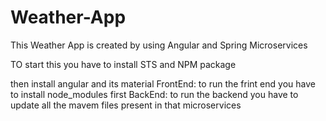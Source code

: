 # Weather-App
This Weather App is created  by using Angular and Spring Microservices

TO start this you have to install STS and NPM package

then install angular and its material
 FrontEnd:
 to run the frint end you have to install node_modules first
 BackEnd:
 to run the backend you have to update all the mavem files present in that microservices
